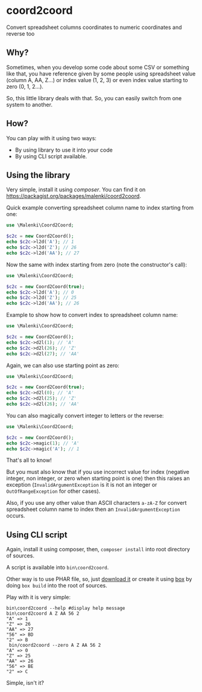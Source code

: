 # coord2coord
Convert spreadsheet columns coordinates to numeric coordinates and reverse too

## Why?
Sometimes, when you develop some code about some CSV or something like that, you have reference given by some people using spreadsheet value (column A, AA, Z…) or index value (1, 2, 3) or even index value starting to zero (0, 1, 2…).

So, this little library deals with that. So, you can easily switch from one system to another.

## How?
You can play with it using two ways:
 - By using library to use it into your code
 - By using CLI script available.

## Using the library
Very simple, install it using *composer*. You can find it on <https://packagist.org/packages/malenki/coord2coord>.

Quick example converting spreadsheet column name to index starting from one:

```php
use \Malenki\Coord2Coord;

$c2c = new Coord2Coord();
echo $c2c->l2d('A'); // 1
echo $c2c->l2d('Z'); // 26
echo $c2c->l2d('AA'); // 27
```

Now the same with index starting from zero (note the constructor's call):

```php
use \Malenki\Coord2Coord;

$c2c = new Coord2Coord(true);
echo $c2c->l2d('A'); // 0
echo $c2c->l2d('Z'); // 25
echo $c2c->l2d('AA'); // 26
```

Example to show how to convert index to spreadsheet column name:

```php
use \Malenki\Coord2Coord;

$c2c = new Coord2Coord();
echo $c2c->d2l(1); // 'A'
echo $c2c->d2l(26); // 'Z'
echo $c2c->d2l(27); // 'AA'
```

Again, we can also use starting point as zero:

```php
use \Malenki\Coord2Coord;

$c2c = new Coord2Coord(true);
echo $c2c->d2l(0); // 'A'
echo $c2c->d2l(25); // 'Z'
echo $c2c->d2l(26); // 'AA'
```

You can also magically convert integer to letters or the reverse:

```php
use \Malenki\Coord2Coord;

$c2c = new Coord2Coord();
echo $c2c->magic(1); // 'A'
echo $c2c->magic('A'); // 1
```

That's all to know!

But you must also know that if you use incorrect value for index (negative integer, non integer, or zero when starting point is one) then this raises an exception (`InvalidArgumentException` is it is not an integer or `OutOfRangeException` for other cases).

Also, if you use any other value than ASCII characters `a-zA-Z` for convert spreadsheet column name to index then an `InvalidArgumentException` occurs.

## Using CLI script
Again, install it using composer, then, `composer install` into root directory of sources.

A script is available into `bin\coord2coord`.

Other way is to use PHAR file, so, just [download it](http://malenkiki.github.io/coord2coord/coord2coord.phar) or create it using [box](https://github.com/box-project/box2) by doing `box build` into the root of sources.

Play with it is very simple:

```
bin\coord2coord --help #display help message
bin\coord2coord A Z AA 56 2
"A" => 1
"Z" => 26
"AA" => 27
"56" => BD
"2" => B
 bin/coord2coord --zero A Z AA 56 2
"A" => 0
"Z" => 25
"AA" => 26
"56" => BE
"2" => C
```

Simple, isn't it?
